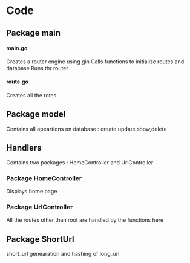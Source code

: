 # Code 

## Package main

#### main.go
Creates a router engine using gin
Calls functions to initialize routes and database
Runs thr router

#### route.go

Creates all the rotes


## Package  model

Contains all opeartions on database :
create,update,show,delete


## Handlers
Contains two packages : HomeController and UrlController

### Package HomeController
Displays home page

### Package UrlController
All the routes other than root are handled by the functions here


## Package ShortUrl

short_url  genearation and hashing of long_url

